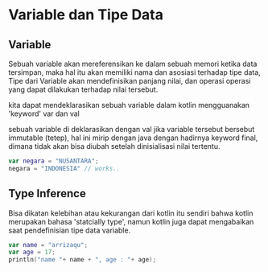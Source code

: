 # Variable dan Tipe Data
## Variable
Sebuah variable akan mereferensikan ke dalam sebuah memori ketika data tersimpan, maka hal itu akan memiliki nama dan asosiasi terhadap tipe data, Tipe dari Variable akan mendefinisikan panjang nilai, dan operasi operasi yang dapat dilakukan terhadap nilai tersebut.

kita dapat mendeklarasikan sebuah variable dalam kotlin mengguanakan 'keyword' var dan val 

sebuah variable di deklarasikan dengan val jika variable tersebut bersebut immutable (tetep), hal ini mirip dengan java dengan hadirnya keyword final, dimana tidak akan bisa diubah setelah dinisialisasi nilai tertentu.
```kotlin
var negara = "NUSANTARA";
negara = "INDONESIA" // works.. 
```

## Type Inference
Bisa dikatan kelebihan atau kekurangan dari kotlin itu sendiri bahwa kotlin merupakan bahasa 'statcially type', namun kotlin juga dapat mengabaikan saat pendefinisian tipe data variable.

```kotlin
var name = "arrizaqu";
var age = 17;
println("name "+ name + ", age : "+ age);
```
